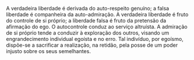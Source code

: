 ﻿A verdadeira liberdade é derivada do auto-respeito genuíno; a falsa liberdade é companheira da auto-admiração. A verdadeira liberdade é fruto do controle de si próprio; a liberdade falsa é fruto da pretensão da afirmação do ego. O autocontrole conduz ao serviço altruísta. A admiração de si próprio tende a conduzir à exploração dos outros, visando um engrandecimento individual egoísta e no erro. Tal indivíduo, por egoísmo, dispõe-se a sacrificar a realização, na retidão, pela posse de um poder injusto sobre os seus semelhantes.